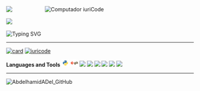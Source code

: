 <img src="https://raw.githubusercontent.com/MicaelliMedeiros/micaellimedeiros/master/image/computer-illustration.png" min-width="400px" max-width="400px" width="400px" align="right" alt="Computador iuriCode">

<img src="https://img.shields.io/static/v1?label=Overview&message=Abdelhamid&color=A760FF&style=for-the-badge&logo=GitHub">

![](https://komarev.com/ghpvc/?username=AbdelhamidADel&color=blueviolet)  

![Typing SVG](https://readme-typing-svg.herokuapp.com?font=Architects+Daughter&color=2C3E50&size=30&lines=Hey!+It's+Abdelhamid;I'm+a+Data+Scientist...;Looking+to+Collaborate+or;Work+On+DS+Projects)

--------------------------------------------------
[![card](https://github-readme-stats.vercel.app/api?username=AbdelhamidADel&theme=default)](https://github.com/iuricode/)
[![iuricode](https://github-readme-stats.vercel.app/api/top-langs/?username=AbdelhamidADel&hide=html&layout=compact&theme=default)](https://github.com/iuricode/)

**Languages and Tools**
<code><img height="20" src="https://raw.githubusercontent.com/github/explore/80688e429a7d4ef2fca1e82350fe8e3517d3494d/topics/python/python.png"></code>
<code><img height="20" src="https://raw.githubusercontent.com/github/explore/80688e429a7d4ef2fca1e82350fe8e3517d3494d/topics/git/git.png"></code>
<code><img height="20" src="https://github.com/microsoft/PowerBI-Icons/blob/main/PNG/Power-BI.png"></code>
<code><img height="20" src="https://upload.wikimedia.org/wikipedia/commons/3/38/Jupyter_logo.svg"></code>
<code><img height="20" src="https://icon-library.com/images/terminal-icon-png/terminal-icon-png-0.jpg"></code>
<code><img height="20" src="https://img.icons8.com/color/344/visual-studio-code-2019.png"></code>
<code><img height="20" src="https://img.icons8.com/color/344/microsoft-excel-2019--v1.png"></code>
<code><img height="20" src="https://encrypted-tbn0.gstatic.com/images?q=tbn:ANd9GcQ8lKxY08kSiKtFzvscOFI2HhjPq8YfsSY9exxmCZ379jTrcXk&s"></code>

--------------------------------------------------
![AbdelhamidADel_GitHub](https://user-images.githubusercontent.com/104658866/172026743-ace9d8a5-c83d-4e50-88c7-2ddf213788ab.png)

